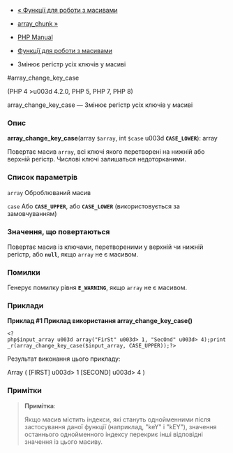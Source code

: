 - [« Функції для роботи з масивами](ref.array.md)
- [array_chunk »](function.array-chunk.md)

- [PHP Manual](index.md)
- [Функції для роботи з масивами](ref.array.md)
- Змінює регістр усіх ключів у масиві

#array_change_key_case

(PHP 4 \>u003d 4.2.0, PHP 5, PHP 7, PHP 8)

array_change_key_case — Змінює регістр усіх ключів у масиві

### Опис

**array_change_key_case**(array `$array`, int `$case` u003d
**`CASE_LOWER`**): array

Повертає масив `array`, всі ключі якого перетворені на нижній або
верхній регістр. Числові ключі залишаться недоторканими.

### Список параметрів

`array`
Оброблюваний масив

`case`
Або **`CASE_UPPER`**, або **`CASE_LOWER`** (використовується за замовчуванням)

### Значення, що повертаються

Повертає масив із ключами, перетвореними у верхній чи нижній
регістр, або **`null`**, якщо `array` не є масивом.

### Помилки

Генерує помилку рівня **`E_WARNING`**, якщо `array` не є
масивом.

### Приклади

**Приклад #1 Приклад використання **array_change_key_case()****

` <?php$input_array u003d array("FirSt" u003d> 1, "SecOnd" u003d> 4);print_r(array_change_key_case($input_array, CASE_UPPER));?> `

Результат виконання цього прикладу:

Array
(
[FIRST] u003d> 1
[SECOND] u003d> 4
)

### Примітки

> **Примітка**:
>
> Якщо масив містить індекси, які стануть однойменними після
> застосування даної функції (наприклад, "keY" і "kEY"), значення
> останнього однойменного індексу перекриє інші відповідні значення
> із цього масиву.
